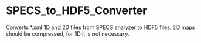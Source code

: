 # SPECS_to_HDF5_Converter

Converts *.xml 1D and 2D files from SPECS analyzer to HDF5 files. 2D maps should be compressed, for 1D it is not necessary.
